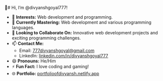 👋# Hi, I’m @divyanshgoyal777!

- 👀 **Interests:** Web development and programming.
- 🌱 **Currently Mastering:** Web development and various programming languages.
- 💞️ **Looking to Collaborate On:** Innovative web development projects and exciting programming challenges.
- 📫 **Contact Me:** 
  - Email: [777divyanshgoyal@gmail.com](mailto:777divyanshgoyal@gmail.com)
  - LinkedIn: [linkedin.com/in/divyanshgoyal777](https://www.linkedin.com/in/divyanshgoyal777)
- 😄 **Pronouns:** He/Him
- ⚡ **Fun Fact:** I love coding and gaming!
- 🌐 **Portfolio:** [portfolioofdivyansh.netlify.app](https://portfolioofdivyansh.netlify.app/)

<!---
divyanshgoyal777/divyanshgoyal777 is a ✨ special ✨ repository because its `README.md` (this file) appears on your GitHub profile.
You can click the Preview link to take a look at your changes.
--->
